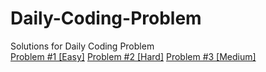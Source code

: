 # Daily-Coding-Problem
Solutions for Daily Coding Problem
<br>
[Problem #1 [Easy]](https://github.com/AswanthJabba/Daily-Coding-Problem/blob/main/Solutions/Problem%20%231%20%5BEasy%5D.py)
[Problem #2 [Hard]](https://github.com/AswanthJabba/Daily-Coding-Problem/blob/main/Solutions/Problem%20%232%20%5BHard%5D.py)
[Problem #3 [Medium]](https://github.com/AswanthJabba/Daily-Coding-Problem/blob/main/Solutions/Problem%20%233%20%5BMedium%5D.py)
